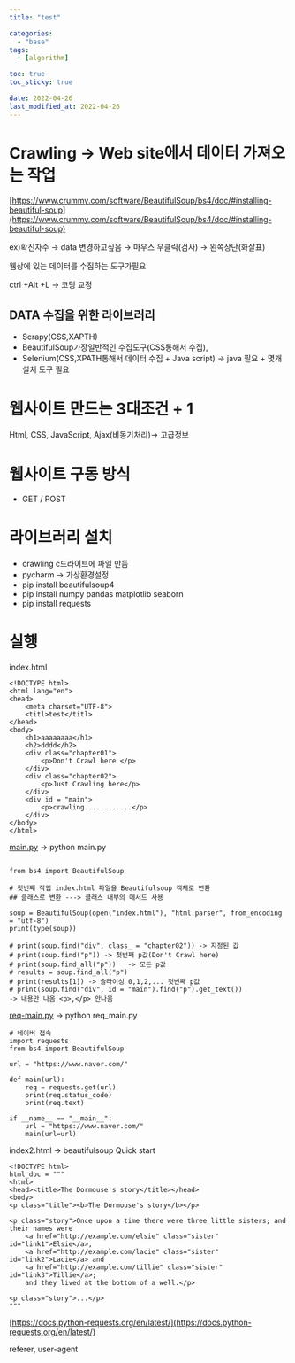 ```yaml
---
title: "test"

categories:
  - "base"
tags:
  - [algorithm]

toc: true
toc_sticky: true

date: 2022-04-26
last_modified_at: 2022-04-26
---
```


# Crawling → Web site에서 데이터 가져오는 작업

[https://www.crummy.com/software/BeautifulSoup/bs4/doc/#installing-beautiful-soup](https://www.crummy.com/software/BeautifulSoup/bs4/doc/#installing-beautiful-soup)

ex)확진자수 → data 변경하고싶음 → 마우스 우클릭(검사) → 왼쪽상단(화살표)

웹상에 있는 데이터를 수집하는 도구가필요

ctrl +Alt +L → 코딩 교정

## DATA 수집을 위한 라이브러리

- Scrapy(CSS,XAPTH)
- BeautifulSoup가장일반적인 수집도구(CSS통해서 수집),
- Selenium(CSS,XPATH통해서 데이터 수집 + Java script) → java 필요 + 몇개 설치 도구 필요


 

# 웹사이트 만드는 3대조건 + 1

Html, CSS, JavaScript, Ajax(비동기처리)→ 고급정보

# 웹사이트 구동 방식

- GET / POST

# 라이브러리 설치

- crawling c드라이브에 파일 만듬
- pycharm → 가상환경설정
- pip install beautifulsoup4
- pip install numpy pandas matplotlib seaborn
- pip install requests

# 실행

index.html

```
<!DOCTYPE html>
<html lang="en">
<head>
    <meta charset="UTF-8">
    <titl>test</titl>
</head>
<body>
    <h1>aaaaaaaa</h1>
    <h2>dddd</h2>
    <div class="chapter01">
        <p>Don't Crawl here </p>
    </div>
    <div class="chapter02">
        <p>Just Crawling here</p>
    </div>
    <div id = "main">
        <p>crawling............</p>
    </div>
</body>
</html>
```

[main.py](http://main.py) → python main.py

```

from bs4 import BeautifulSoup

# 첫번째 작업 index.html 파일을 Beautifulsoup 객체로 변환
## 클래스로 변환 ---> 클래스 내부의 메서드 사용

soup = BeautifulSoup(open("index.html"), "html.parser", from_encoding = "utf-8")
print(type(soup))

# print(soup.find("div", class_ = "chapter02")) -> 지정된 값
# print(soup.find("p")) -> 첫번째 p값(Don't Crawl here)
# print(soup.find_all("p"))   -> 모든 p값
# results = soup.find_all("p")
# print(results[1]) -> 슬라이싱 0,1,2,... 첫번째 p값
# print(soup.find("div", id = "main").find("p").get_text()) 
-> 내용만 나옴 <p>,</p> 안나옴

```

[req-main.py](http://req-main.py) → python req_main.py

```
# 네이버 접속
import requests
from bs4 import BeautifulSoup

url = "https://www.naver.com/"

def main(url):
    req = requests.get(url)
    print(req.status_code)
    print(req.text)

if __name__ == "__main__":
    url = "https://www.naver.com/"
    main(url=url)
```

index2.html → beautifulsoup Quick start

```
<!DOCTYPE html>
html_doc = """
<html>
<head><title>The Dormouse's story</title></head>
<body>
<p class="title"><b>The Dormouse's story</b></p>

<p class="story">Once upon a time there were three little sisters; and their names were
    <a href="http://example.com/elsie" class="sister" id="link1">Elsie</a>,
    <a href="http://example.com/lacie" class="sister" id="link2">Lacie</a> and
    <a href="http://example.com/tillie" class="sister" id="link3">Tillie</a>;
    and they lived at the bottom of a well.</p>

<p class="story">...</p>
"""
```

[https://docs.python-requests.org/en/latest/](https://docs.python-requests.org/en/latest/)

referer, user-agent